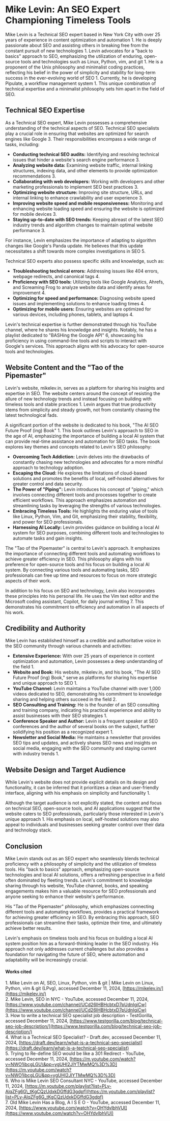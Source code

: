 # **Mike Levin: An SEO Expert Championing Timeless Tools**

Mike Levin is a Technical SEO expert based in New York City with over 25 years of experience in content optimization and automation 1. He is deeply passionate about SEO and assisting others in breaking free from the constant pursuit of new technologies 1. Levin advocates for a "back to basics" approach to SEO, emphasizing the utilization of enduring, open-source tools and technologies such as Linux, Python, vim, and git 1. He is a proponent of the Unix philosophy and minimalist coding practices, reflecting his belief in the power of simplicity and stability for long-term success in the ever-evolving world of SEO 1. Currently, he is developing Pipulate, a workflow management system 1. This unique combination of technical expertise and a minimalist philosophy sets him apart in the field of SEO.

## **Technical SEO Expertise**

As a Technical SEO expert, Mike Levin possesses a comprehensive understanding of the technical aspects of SEO. Technical SEO specialists play a crucial role in ensuring that websites are optimized for search engines like Google 3. Their responsibilities encompass a wide range of tasks, including:

* **Conducting technical SEO audits:** Identifying and resolving technical issues that hinder a website's search engine performance 3.  
* **Analyzing website data:** Examining website traffic, internal linking structures, indexing data, and other elements to provide optimization recommendations 3.  
* **Collaborating with web developers:** Working with developers and other marketing professionals to implement SEO best practices 3.  
* **Optimizing website structure:** Improving site structure, URLs, and internal linking to enhance crawlability and user experience 3.  
* **Improving website speed and mobile responsiveness:** Monitoring and enhancing website loading speed and ensuring the website is optimized for mobile devices 3.  
* **Staying up-to-date with SEO trends:** Keeping abreast of the latest SEO industry trends and algorithm changes to maintain optimal website performance 3.

For instance, Levin emphasizes the importance of adapting to algorithm changes like Google's Panda update. He believes that this update necessitates a shift towards more complex investigations in SEO 5.

Technical SEO experts also possess specific skills and knowledge, such as:

* **Troubleshooting technical errors:** Addressing issues like 404 errors, webpage redirects, and canonical tags 4.  
* **Proficiency with SEO tools:** Utilizing tools like Google Analytics, Ahrefs, and Screaming Frog to analyze website data and identify areas for improvement 4.  
* **Optimizing for speed and performance:** Diagnosing website speed issues and implementing solutions to enhance loading times 4.  
* **Optimizing for mobile users:** Ensuring websites are optimized for various devices, including phones, tablets, and laptops 4.

Levin's technical expertise is further demonstrated through his YouTube channel, where he shares his knowledge and insights. Notably, he has a playlist dedicated to "BASHing the Google API" 6, showcasing his proficiency in using command-line tools and scripts to interact with Google's services. This approach aligns with his advocacy for open-source tools and technologies.

## **Website Content and the "Tao of the Pipemaster"**

Levin's website, mikelev.in, serves as a platform for sharing his insights and expertise in SEO. The website centers around the concept of resisting the allure of new technology trends and instead focusing on building with timeless tools and stable practices 1. Levin argues that true productivity stems from simplicity and steady growth, not from constantly chasing the latest technological fads.

A significant portion of the website is dedicated to his book, "The AI SEO Future Proof (ing) Book" 1. This book outlines Levin's approach to SEO in the age of AI, emphasizing the importance of building a local AI system that can provide real-time assistance and automation for SEO tasks. The book explores key themes and concepts related to Levin's SEO philosophy:

* **Overcoming Tech Addiction:** Levin delves into the drawbacks of constantly chasing new technologies and advocates for a more mindful approach to technology adoption.  
* **Escaping the Cloud:** He explores the limitations of cloud-based solutions and promotes the benefits of local, self-hosted alternatives for greater control and data security.  
* **The Power of "Piping":** Levin introduces his concept of "piping," which involves connecting different tools and processes together to create efficient workflows. This approach emphasizes automation and streamlining tasks by leveraging the strengths of various technologies.  
* **Embracing Timeless Tools:** He highlights the enduring value of tools like Linux, Python, Vim, and Git, emphasizing their stability, flexibility, and power for SEO professionals.  
* **Harnessing AI Locally:** Levin provides guidance on building a local AI system for SEO purposes, combining different tools and technologies to automate tasks and gain insights.

The "Tao of the Pipemaster" is central to Levin's approach. It emphasizes the importance of connecting different tools and automating workflows to achieve greater efficiency in SEO. This philosophy aligns with his preference for open-source tools and his focus on building a local AI system. By connecting various tools and automating tasks, SEO professionals can free up time and resources to focus on more strategic aspects of their work.

In addition to his focus on SEO and technology, Levin also incorporates these principles into his personal life. He uses the Vim text editor and the Microsoft coding assistant, Copilot, for daily journal writing 7. This demonstrates his commitment to efficiency and automation in all aspects of his work.

## **Credibility and Authority**

Mike Levin has established himself as a credible and authoritative voice in the SEO community through various channels and activities:

* **Extensive Experience:** With over 25 years of experience in content optimization and automation, Levin possesses a deep understanding of the field 1.  
* **Website and Book:** His website, mikelev.in, and his book, "The AI SEO Future Proof (ing) Book," serve as platforms for sharing his expertise and unique approach to SEO 1.  
* **YouTube Channel:** Levin maintains a YouTube channel with over 1,000 videos dedicated to SEO, demonstrating his commitment to knowledge sharing and helping others succeed in the field 2.  
* **SEO Consulting and Training:** He is the founder of an SEO consulting and training company, indicating his practical experience and ability to assist businesses with their SEO strategies 1.  
* **Conference Speaker and Author:** Levin is a frequent speaker at SEO conferences and the author of several books on the subject, further solidifying his position as a recognized expert 1.  
* **Newsletter and Social Media:** He maintains a newsletter that provides SEO tips and updates, and actively shares SEO news and insights on social media, engaging with the SEO community and staying current with industry trends 1.

## **Website Design and Target Audience**

While Levin's website does not provide explicit details on its design and functionality, it can be inferred that it prioritizes a clean and user-friendly interface, aligning with his emphasis on simplicity and functionality 1.

Although the target audience is not explicitly stated, the content and focus on technical SEO, open-source tools, and AI applications suggest that the website caters to SEO professionals, particularly those interested in Levin's unique approach 1. His emphasis on local, self-hosted solutions may also appeal to individuals and businesses seeking greater control over their data and technology stack.

## **Conclusion**

Mike Levin stands out as an SEO expert who seamlessly blends technical proficiency with a philosophy of simplicity and the utilization of timeless tools. His "back to basics" approach, emphasizing open-source technologies and local AI solutions, offers a refreshing perspective in a field often dominated by fleeting trends. Levin's commitment to knowledge sharing through his website, YouTube channel, books, and speaking engagements makes him a valuable resource for SEO professionals and anyone seeking to enhance their website's performance.

His "Tao of the Pipemaster" philosophy, which emphasizes connecting different tools and automating workflows, provides a practical framework for achieving greater efficiency in SEO. By embracing this approach, SEO professionals can streamline their tasks, optimize their time, and ultimately achieve better results.

Levin's emphasis on timeless tools and his focus on building a local AI system position him as a forward-thinking leader in the SEO industry. His approach not only addresses current challenges but also provides a foundation for navigating the future of SEO, where automation and adaptability will be increasingly crucial.

#### **Works cited**

1\. Mike Levin on AI, SEO, Linux, Python, vim & git | Mike Levin on Linux, Python, vim & git (LPvg), accessed December 11, 2024, [https://mikelev.in/](https://mikelev.in/)  
2\. Mike Levin, SEO in NYC \- YouTube, accessed December 11, 2024, [https://www.youtube.com/channel/UCd26IHBHcbtxD7pUdnIgiCw](https://www.youtube.com/channel/UCd26IHBHcbtxD7pUdnIgiCw)  
3\. How to write a technical SEO specialist job description \- TestGorilla, accessed December 11, 2024, [https://www.testgorilla.com/blog/technical-seo-job-description/](https://www.testgorilla.com/blog/technical-seo-job-description/)  
4\. What is a Technical SEO Specialist? \- Draft.dev, accessed December 11, 2024, [https://draft.dev/learn/what-is-a-technical-seo-specialist](https://draft.dev/learn/what-is-a-technical-seo-specialist)  
5\. Trying to Re-define SEO would be like a 301 Redirect \- YouTube, accessed December 11, 2024, [https://m.youtube.com/watch?v=NWO1ibcgLGU\&pp=ygUHI2JlYTMwMQ%3D%3D](https://m.youtube.com/watch?v=NWO1ibcgLGU&pp=ygUHI2JlYTMwMQ%3D%3D)  
6\. Who is Mike Levin SEO Consultant NYC \- YouTube, accessed December 11, 2024, [https://m.youtube.com/playlist?list=PLy-AlqZFg6G\_tKgCQzUdxkDGffdG3gdpf](https://m.youtube.com/playlist?list=PLy-AlqZFg6G_tKgCQzUdxkDGffdG3gdpf)  
7\. Old Mike Levin Has a Blog, A I S E O \- YouTube, accessed December 11, 2024, [https://www.youtube.com/watch?v=OHYdvlbhVUI](https://www.youtube.com/watch?v=OHYdvlbhVUI)